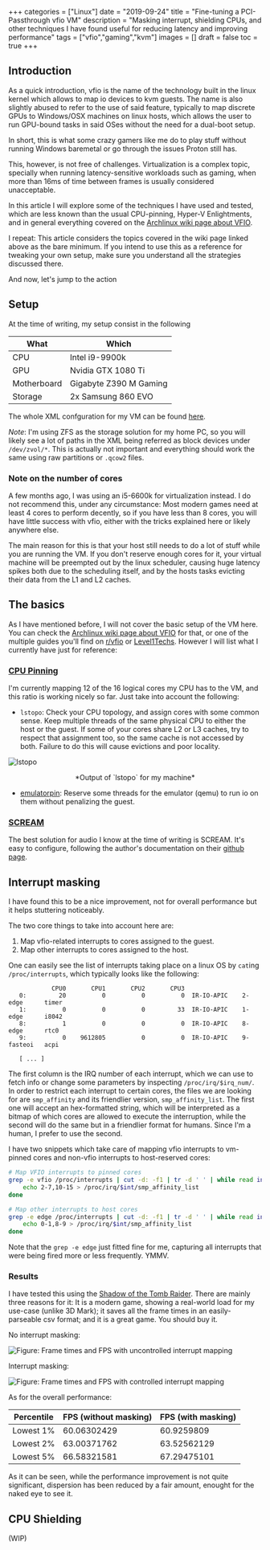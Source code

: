 +++
categories = ["Linux"]
date = "2019-09-24"
title = "Fine-tuning a PCI-Passthrough vfio VM"
description = "Masking interrupt, shielding CPUs, and other techniques I have found useful for reducing latency and improving performance"
tags = ["vfio","gaming","kvm"]
images = []
draft = false
toc = true
+++

## Introduction

As a quick introduction, vfio is the name of the technology built in the linux kernel which allows to map io devices to kvm guests. The name is also slightly abused to refer to the use of said feature, typically to map discrete GPUs to Windows/OSX machines on linux hosts, which allows the user to run GPU-bound tasks in said OSes without the need for a dual-boot setup.

In short, this is what some crazy gamers like me do to play stuff without running Windows baremetal or go through the issues Proton still has.

This, however, is not free of challenges. Virtualization is a complex topic, specially when running latency-sensitive workloads such as gaming, when more than 16ms of time between frames is usually considered unacceptable.

In this article I will explore some of the techniques I have used and tested, which are less known than the usual CPU-pinning, Hyper-V Enlightments, and in general everything covered on the [Archlinux wiki page about VFIO](https://wiki.archlinux.org/index.php/PCI_passthrough_via_OVMF).

I repeat: This article considers the topics covered in the wiki page linked above as the bare minimum. If you intend to use this as a reference for tweaking your own setup, make sure you understand all the strategies discussed there.

And now, let's jump to the action

<!--more-->

## Setup

At the time of writing, my setup consist in the following

| What        | Which                  |
| ----------- | ---------------------- |
| CPU         | Intel i9-9900k         |
| GPU         | Nvidia GTX 1080 Ti     |
| Motherboard | Gigabyte Z390 M Gaming |
| Storage     | 2x Samsung 860 EVO     |

The whole XML confguration for my VM can be found [here](https://gist.github.com/roobre/8f2d86a51a6b619a6622a64a58f9fc94).

*Note*: I'm using ZFS as the storage solution for my home PC, so you will likely see a lot of paths in the XML being referred as block devices under `/dev/zvol/*`. This is actually not important and everything should work the same using raw partitions or `.qcow2` files.

### Note on the number of cores

A few months ago, I was using an i5-6600k for virtualization instead. I do not recommend this, under any circumstance: Most modern games need at least 4 cores to perform decently, so if you have less than 8 cores, you will have little success with vfio, either with the tricks explained here or likely anywhere else.

The main reason for this is that your host still needs to do a lot of stuff while you are running the VM. If you don't reserve enough cores for it, your virtual machine will be preempted out by the linux scheduler, causing huge latency spikes both due to the scheduling itself, and by the hosts tasks evicting their data from the L1 and L2 caches.

## The basics

As I have mentioned before, I will not cover the basic setup of the VM here. You can check the [Archlinux wiki page about VFIO](https://wiki.archlinux.org/index.php/PCI_passthrough_via_OVMF) for that, or one of the multiple guides you'll find on [r/vfio](https://reddit.com/r/vfio) or [Level1Techs](https://forum.level1techs.com/c/software/vfio). However I will list what I currently have just for reference:

### [CPU Pinning](https://wiki.archlinux.org/index.php/PCI_passthrough_via_OVMF#CPU_pinning)

 I'm currently mapping 12 of the 16 logical cores my CPU has to the VM, and this ratio is working nicely so far. Just take into account the following:

* `lstopo`: Check your CPU topology, and assign cores with some common sense. Keep multiple threads of the same physical CPU to either the host or the guest. If some of your cores share L2 or L3 caches, try to respect that assignment too, so the same cache is not accessed by both. Failure to do this will cause evictions and poor locality.

![`lstopo`](/img/vfio/lstopo.svg)
<center>*Output of `lstopo` for my machine*</center>

* [emulatorpin](https://gist.github.com/roobre/8f2d86a51a6b619a6622a64a58f9fc94#file-winvirtexpress-xml-L38): Reserve some threads for the emulator (qemu) to run io on them without penalizing the guest.

### [SCREAM](https://github.com/duncanthrax/scream/)

The best solution for audio I know at the time of writing is SCREAM. It's easy to configure, following the author's documentation on their [github page](https://github.com/duncanthrax/scream/).


## Interrupt masking

I have found this to be a nice improvement, not for overall performance but it helps stuttering noticeably.

The two core things to take into account here are:

1. Map vfio-related interrupts to cores assigned to the guest.
2. Map other interrupts to cores assigned to the host.

One can easily see the list of interrupts taking place on a linux OS by `cat`ing `/proc/interrupts`, which typically looks like the following:

```
            CPU0       CPU1       CPU2       CPU3
   0:         20          0          0          0  IR-IO-APIC    2-edge      timer
   1:          0          0          0         33  IR-IO-APIC    1-edge      i8042
   8:          1          0          0          0  IR-IO-APIC    8-edge      rtc0
   9:          0    9612805          0          0  IR-IO-APIC    9-fasteoi   acpi

   [ ... ]
```

The first column is the IRQ number of each interrupt, which we can use to fetch info or change some parameters by inspecting `/proc/irq/$irq_num/`. In order to restrict each interrupt to certain cores, the files we are looking for are `smp_affinity` and its friendlier version, `smp_affinity_list`. The first one will accept an hex-formatted string, which will be interpreted as a bitmap of which cores are allowed to execute the interruption, while the second will do the same but in a friendlier format for humans. Since I'm a human, I prefer to use the second.

I have two snippets which take care of mapping vfio interrupts to vm-pinned cores and non-vfio interrupts to host-reserved cores:

```bash
# Map VFIO interrupts to pinned cores
grep -e vfio /proc/interrupts | cut -d: -f1 | tr -d ' ' | while read int; do
	echo 2-7,10-15 > /proc/irq/$int/smp_affinity_list
done

# Map other interrupts to host cores
grep -e edge /proc/interrupts | cut -d: -f1 | tr -d ' ' | while read int; do
	echo 0-1,8-9 > /proc/irq/$int/smp_affinity_list
done
```

Note that the `grep -e edge` just fitted fine for me, capturing all interrupts that were being fired more or less frequently. YMMV.

### Results

I have tested this using the [Shadow of the Tomb Raider](https://steamcommunity.com/id/roobre/stats/appid/750920/). There are mainly three reasons for it: It is a modern game, showing a real-world load for my use-case (unlike 3D Mark); it saves all the frame times in an easily-parseable csv format; and it is a great game. You should buy it.

No interrupt masking:

![Figure: Frame times and FPS with uncontrolled interrupt mapping](/img/vfio/time-unmasked.svgz)

Interrupt masking:

![Figure: Frame times and FPS with controlled interrupt mapping](/img/vfio/time-masked.svgz)

As for the overall performance:

| Percentile | FPS (without masking) | FPS (with masking) |
|------------|-----------------------|--------------------|
| Lowest 1%  | 60.06302429           | 60.9259809         |
| Lowest 2%  | 63.00371762           | 63.52562129        |
| Lowest 5%  | 66.58321581           | 67.29475101        |

As it can be seen, while the performance improvement is not quite significant, dispersion has been reduced by a fair amount, enought for the naked eye to see it.


## CPU Shielding

(WIP)
